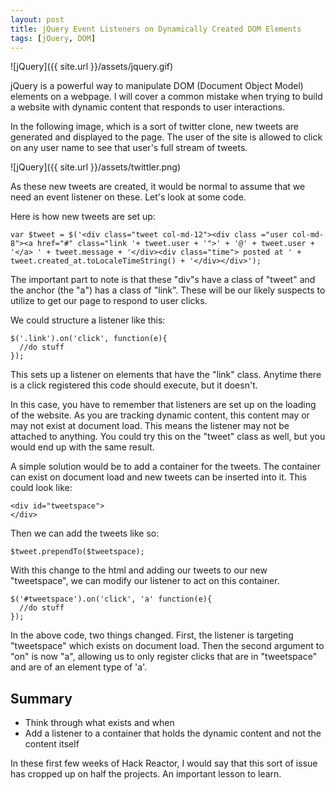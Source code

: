 ```yaml
---
layout: post
title: jQuery Event Listeners on Dynamically Created DOM Elements
tags: [jQuery, DOM]
---
```


![jQuery]({{ site.url }}/assets/jquery.gif)

jQuery is a powerful way to manipulate DOM (Document Object Model) elements on a webpage.  I will cover a common mistake when trying to build a website with dynamic content that responds to user interactions.  

In the following image, which is a sort of twitter clone, new tweets are generated and displayed to the page.  The user of the site is allowed to click on any user name to see that user's full stream of tweets.  

![jQuery]({{ site.url }}/assets/twittler.png)

As these new tweets are created, it would be normal to assume that we need an event listener on these.  Let's look at some code. 

Here is how new tweets are set up:

    var $tweet = $('<div class="tweet col-md-12"><div class ="user col-md-8"><a href="#" class="link '+ tweet.user + '">' + '@' + tweet.user + '</a> ' + tweet.message + '</div><div class="time"> posted at ' + tweet.created_at.toLocaleTimeString() + '</div></div>');

The important part to note is that these "div"s have a class of "tweet" and the anchor (the "a") has a class of "link".  These will be our likely suspects to utilize to get our page to respond to user clicks.

We could structure a listener like this:

    $('.link').on('click', function(e){
      //do stuff
    }); 

This sets up a listener on elements that have the "link" class.  Anytime there is a click registered this code should execute, but it doesn't.

In this case, you have to remember that listeners are set up on the loading of the website.  As you are tracking dynamic content, this content may or may not exist at document load.  This means the listener may not be attached to anything.  You could try this on the "tweet" class as well, but you would end up with the same result.

A simple solution would be to add a container for the tweets.  The container can exist on document load and new tweets can be inserted into it.  This could look like:

    <div id="tweetspace">
    </div>

Then we can add the tweets like so:

    $tweet.prependTo($tweetspace); 

With this change to the html and adding our tweets to our new "tweetspace", we can modify our listener to act on this container.

    $('#tweetspace').on('click', 'a' function(e){
      //do stuff
    }); 

In the above code, two things changed.  First, the listener is targeting "tweetspace" which exists on document load.  Then the second argument to "on" is now "a", allowing us to only register clicks that are in "tweetspace" and are of an element type of 'a'.

## Summary

* Think through what exists and when
* Add a listener to a container that holds the dynamic content and not the content itself

In these first few weeks of Hack Reactor, I would say that this sort of issue has cropped up on half the projects.  An important lesson to learn.

